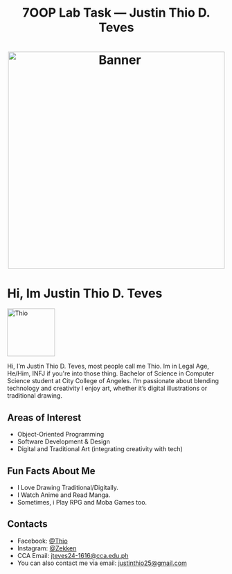 <!-- A. Heading / Banner -->
<h1 align="center">7OOP Lab Task — Justin Thio D. Teves<h1>

<p align="center">
  <!-- Optional banner -->
  <img src="https://github.com/user-attachments/assets/293217cb-b6db-4646-8e0a-81a27cd7354b" alt="Banner" width="500"/>
</p>

# Hi, Im Justin Thio D. Teves

<img src="https://github.com/user-attachments/assets/fcd7ac8d-e80e-4173-afa4-7e94c009cc6a" alt="Thio" width="110" align="center"/>


 
Hi, I’m Justin Thio D. Teves, most people call me Thio. Im in Legal Age, He/Him, INFJ if you're into those thing. Bachelor of Science in Computer Science student at City College of Angeles. I’m passionate about blending technology and creativity I enjoy art, whether it’s digital illustrations or traditional drawing.

<!-- C. Area of Interest & Programming Languages -->
## Areas of Interest

- Object-Oriented Programming
- Software Development & Design
- Digital and Traditional Art (integrating creativity with tech)

<!-- E. Fun Facts -->
## Fun Facts About Me
- I Love Drawing Traditional/Digitally.
- I Watch Anime and Read Manga.
- Sometimes, i Play RPG and Moba Games too.


<!-- F. Contacts -->
## Contacts
- Facebook: [@Thio](https://www.facebook.com/justinthio.teves)
- Instagram: [@Zekken](https://www.instagram.com/koreooeoeo?igsh=MXdvYzhwejJnN3V1NA==)
- CCA Email: jteves24-1616@cca.edu.ph
- You can also contact me via email: justinthio25@gmail.com
  
